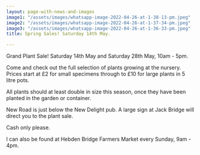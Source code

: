 ```yaml
---
layout: page-with-news-and-images
image1: "/assets/images/whatsapp-image-2022-04-26-at-1-38-13-pm.jpeg"
image2: "/assets/images/whatsapp-image-2022-04-26-at-1-37-34-pm.jpeg"
image3: "/assets/images/whatsapp-image-2022-04-26-at-1-36-33-pm.jpeg"
title: Spring Sales! Saturday 14th May.

---
```

Grand Plant Sale! Saturday 14th May and Saturday 28th May, 10am - 5pm.

Come and check out the full selection of plants growing at the nursery. Prices start at £2 for small specimens through to £10 for large plants in 5 litre pots.

All plants should at least double in size this season, once they have been planted in the garden or container.

New Road is just below the New Delight pub. A large sign at Jack Bridge will direct you to the plant sale.

Cash only please.

I can also be found at Hebden Bridge Farmers Market every Sunday, 9am - 4pm.